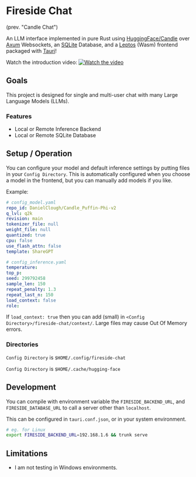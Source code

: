 # Fireside Chat

(prev. "Candle Chat")

An LLM interface implemented in pure Rust using [HuggingFace/Candle](https://github.com/huggingface/candle/) over [Axum](https://github.com/tokio-rs/axum) Websockets, an [SQLite](https://https://sqlite.org/index.html) Database, and a [Leptos](https://www.leptos.dev/) (Wasm) frontend packaged with [Tauri](https://tauri.app)!

Watch the introduction video:
[![Watch the video](https://img.youtube.com/vi/Jw1E3LnNG0o/0.jpg)](https://youtu.be/Jw1E3LnNG0o)


## Goals

This project is designed for single and multi-user chat with many Large Language Models (LLMs).

### Features

- Local or Remote Inference Backend
- Local or Remote SQLite Database


## Setup / Operation

You can configure your model and default inference settings by putting files in your `Config Directory`.
This is automatically configured when you choose a model in the frontend, but you can manually add models if you like.

Example:

```yaml
# config_model.yaml
repo_id: DanielClough/Candle_Puffin-Phi-v2
q_lvl: q2k
revision: main
tokenizer_file: null
weight_file: null
quantized: true
cpu: false
use_flash_attn: false
template: ShareGPT
```

```yaml
# config_inference.yaml
temperature: 
top_p: 
seed: 299792458
sample_len: 150
repeat_penalty: 1.3
repeat_last_n: 150
load_context: false
role: 
```

If `load_context: true` then you can add (small) in `<Config Directory>/fireside-chat/context/`.
Large files may cause Out Of Memory errors.

### Directories

`Config Directory` is `$HOME/.config/fireside-chat`

`Config Directory` is `$HOME/.cache/hugging-face`

## Development

You can compile with environment variable the `FIRESIDE_BACKEND_URL`, and `FIRESIDE_DATABASE_URL` to call a server other than `localhost`.

This can be configured in `tauri.conf.json`, or in your system environment.

```sh
# eg. for Linux
export FIRESIDE_BACKEND_URL=192.168.1.6 && trunk serve
```

## Limitations

- I am not testing in Windows environments.